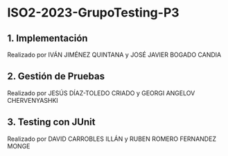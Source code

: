 # ISO2-2023-GrupoTesting-P3

## 1. Implementación
   
Realizado por IVÁN JIMÉNEZ QUINTANA y JOSÉ JAVIER BOGADO CANDIA

## 2. Gestión de Pruebas
   
Realizado por JESÚS DÍAZ-TOLEDO CRIADO y GEORGI ANGELOV CHERVENYASHKI

## 3. Testing con JUnit
   
Realizado por DAVID CARROBLES ILLÁN y RUBEN ROMERO FERNANDEZ MONGE
